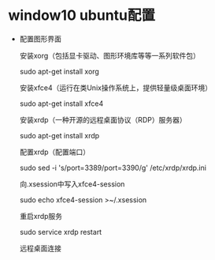 # window10 ubuntu配置

+ 配置图形界面

  安装xorg（包括显卡驱动、图形环境库等等一系列软件包）

  sudo apt-get install xorg

  安装xfce4（运行在类Unix操作系统上，提供轻量级桌面环境）

  sudo apt-get install xfce4

  安装xrdp（一种开源的远程桌面协议（RDP）服务器）

  sudo apt-get install xrdp

  配置xrdp（配置端口）

  sudo sed -i 's/port=3389/port=3390/g' /etc/xrdp/xrdp.ini

  向.xsession中写入xfce4-session

  sudo echo xfce4-session >~/.xsession

  重启xrdp服务

  sudo service xrdp restart

  远程桌面连接